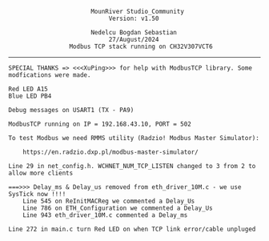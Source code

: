 
                           MounRiver Studio_Community
                                Version: v1.50
                                
                           Nedelcu Bogdan Sebastian
                                27/August/2024
                     Modbus TCP stack running on CH32V307VCT6
*********************************************************************************** 

    SPECIAL THANKS => <<<XuPing>>> for help with ModbusTCP library. Some modfications were made.

    Red LED A15
    Blue LED PB4

    Debug messages on USART1 (TX - PA9)

    ModbusTCP running on IP = 192.168.43.10, PORT = 502

    To test Modbus we need RMMS utility (Radzio! Modbus Master Simulator):

        https://en.radzio.dxp.pl/modbus-master-simulator/

    Line 29 in net_config.h. WCHNET_NUM_TCP_LISTEN changed to 3 from 2 to allow more clients

    ===>>> Delay_ms & Delay_us removed from eth_driver_10M.c - we use SysTick now !!!!
        Line 545 on ReInitMACReg we commented a Delay_Us
        Line 786 on ETH_Configuration we commented a Delay_Us
        Line 943 eth_driver_10M.c commented a Delay_ms

    Line 272 in main.c turn Red LED on when TCP link error/cable unpluged
